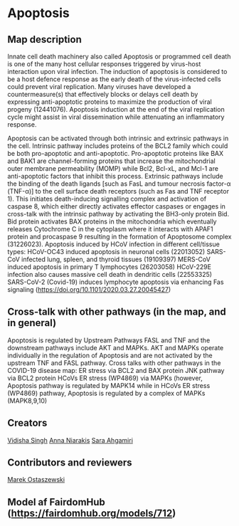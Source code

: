 # Apoptosis

## Map description

Innate cell death machinery also called Apoptosis or programmed cell death is one of the many host cellular responses triggered by virus-host interaction upon viral infection. The induction of apoptosis is considered to be a host defence response as the early death of the virus-infected cells could prevent viral replication. Many viruses have developed a countermeasure(s) that effectively blocks or delays cell death by expressing anti-apoptotic proteins to maximize the production of viral progeny (12441076). Apoptosis induction at the end of the viral replication cycle might assist in viral dissemination while attenuating an inflammatory response.

Apoptosis can be activated through both intrinsic and extrinsic pathways in the cell.
Intrinsic pathway includes proteins of the BCL2 family which could be both pro-apoptotic and anti-apoptotic. Pro-apoptotic proteins like BAX and BAK1 are channel-forming proteins that increase the mitochondrial outer membrane permeability (MOMP) while Bcl2, Bcl-xL, and Mcl-1 are anti-apoptotic factors that inhibit this process. Extrinsic pathways include the binding of the death ligands [such as FasL and tumour necrosis factor-α (TNF-α)] to the cell surface death receptors (such as Fas and TNF receptor 1). This initiates death-inducing signalling complex and activation of caspase 8, which either directly activates effector caspases or engages in cross-talk with the intrinsic pathway by activating the BH3-only protein Bid. Bid protein activates BAX proteins in the mitochondria which eventually releases Cytochrome C in the cytoplasm where it interacts with APAF1 protein and procaspase 9 resulting in the formation of Apoptosome complex (31226023).
Apoptosis induced by HCoV infection in different cell/tissue types:
HCoV-OC43 induced apoptosis in neuronal cells (22013052)
SARS-CoV infected lung, spleen, and thyroid tissues (19109397)
MERS-CoV induced apoptosis in primary T lymphocytes (26203058)
HCoV-229E infection also causes massive cell death in dendritic cells (22553325)
SARS-CoV-2 (Covid-19) induces lymphocyte apoptosis via enhancing Fas signaling (https://doi.org/10.1101/2020.03.27.20045427)


## Cross-talk with other pathways (in the map, and in general)

Apoptosis is regulated by Upstream Pathways FASL and TNF and the downstream pathways include AKT and MAPKs. AKT and MAPKs operate individually in the regulation of Apoptosis and are not activated by the upstream TNF and FASL pathway.
 Cross talks with other pathways in the COVID-19 disease map:
ER stress via BCL2 and BAX protein
JNK pathway via BCL2 protein
HCoVs ER stress (WP4869)	via MAPKs (however, Apoptosis pathway is regulated by MAPK14 while in HCoVs ER stress (WP4869) pathway, Apoptosis is regulated by a complex of MAPKs (MAPK8,9,10)

## Creators
[Vidisha Singh](https://fairdomhub.org/people/1658)
[Anna Niarakis](https://fairdomhub.org/people/1554)
[Sara Ahgamiri](https://fairdomhub.org/people/1659)

## Contributors and reviewers
[Marek Ostaszewski](https://fairdomhub.org/people/665)

## Model af FairdomHub (https://fairdomhub.org/models/712)
